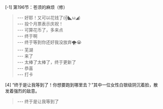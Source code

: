 
[-1] 第196节：苍须的麻烦（修）
>--- 好耶！又可以花钱了(╬◣ω◢)<br>
>--- 投个月票表示庆祝！<br>
>--- 可算花币了，多来点<br>
>--- 终于啊<br>
>--- 终于等到你还好我没放弃🌪️😭<br>
>--- 芜湖<br>
>--- 来了<br>
>--- 太棒了太棒了，终于更新了<br>
>--- 恭喜<br>
>--- 打卡<br>

[4] “终于是让我等到了！你想要跑到哪里去？”其中一位女性白银级阴沉着脸，散发着强烈的敌意。
>--- 终于是让我等到了<br>
